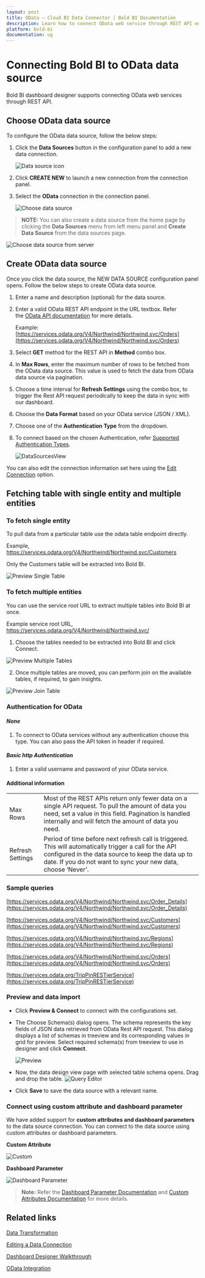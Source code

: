 ```yaml
---
layout: post
title: OData – Cloud BI Data Connector | Bold BI Documentation
description: Learn how to connect OData web service through REST API endpoint with Bold BI Cloud and create data source for dashboard configuration.
platform: bold-bi
documentation: ug
---
```


# Connecting Bold BI to OData data source
Bold BI dashboard designer supports connecting OData web services through REST API. 

## Choose OData data source
To configure the OData data source, follow the below steps:
1. Click the **Data Sources** button in the configuration panel to add a new data connection.

   ![Data source icon](/static/assets/working-with-datasource/data-connectors/images/common/DataSourcesIcon.png)

2. Click **CREATE NEW** to launch a new connection from the connection panel.
3. Select the **OData** connection in the connection panel.

   ![Choose data source](/static/assets/working-with-datasource/data-connectors/images/OData/ChooseDS.png)

> **NOTE:**  You can also create a data source from the home page by clicking the **Data Sources** menu from left menu panel and **Create Data Source** from the data sources page.

   ![Choose data source from server](/static/assets/working-with-datasource/data-connectors/images/OData/ChooseDS_server.png)


## Create OData data source
Once you click the data source, the NEW DATA SOURCE configuration panel opens. Follow the below steps to create OData data source.
1. Enter a name and description (optional) for the data source.
2. Enter a valid OData REST API endpoint in the URL textbox. Refer the [OData API documentation](https://www.odata.org/documentation/) for more details.

    Example: [https://services.odata.org/V4/Northwind/Northwind.svc/Orders](https://services.odata.org/V4/Northwind/Northwind.svc/Orders)

3. Select **GET** method for the REST API in **Method** combo box.
4. In **Max Rows**, enter the maximum number of rows to be fetched from the OData data source. This value is used to fetch the data from OData data source via pagination.
5. Choose a time interval for **Refresh Settings** using the combo box, to trigger the Rest API request periodically to keep the data in sync with our dashboard.  
6. Choose the **Data Format** based on your OData service (JSON / XML). 
7. Choose one of the **Authentication Type** from the dropdown.
8. To connect based on the chosen Authentication, refer [Supported Authentication Types](/working-with-data-sources/data-connectors/odata/#authentication-for-odata).

    ![DataSourcesView](/static/assets/working-with-datasource/data-connectors/images/OData/DataSourcesView.png)

You can also edit the connection information set here using the [Edit Connection](/working-with-data-sources/editing-a-data-connection/) option.

## Fetching table with single entity and multiple entities

### To fetch single entity

To pull data from a particular table use the odata table endpoint directly.

Example, https://services.odata.org/V4/Northwind/Northwind.svc/Customers 

Only the Customers table will be extracted into Bold BI.
 
  ![Preview Single Table ](/static/assets/working-with-datasource/data-connectors/images/OData/SingleTable.png)
  
### To fetch multiple entities

You can use the service root URL to extract multiple tables into Bold BI at once.

Example service root URL, https://services.odata.org/V4/Northwind/Northwind.svc/

1. Choose the tables needed to be extracted into Bold BI and click Connect.

  ![Preview Multiple Tables ](/static/assets/working-with-datasource/data-connectors/images/OData/MultipleTables.png)
  
2. Once multiple tables are moved, you can perform join on the available tables, if required, to gain insights. 

  ![Preview Join Table ](/static/assets/working-with-datasource/data-connectors/images/OData/JoinTable.png)
 
### Authentication for OData 

#### *None*
1. To connect to OData services without any authentication choose this type. You can also pass the API token in header if required.

#### *Basic http Authentication*
1. Enter a valid username and password of your OData service.

#### Additional information
<table width="600">
<tr>
<td>
Max Rows
</td>
<td>
Most of the REST APIs return only fewer data on a single API request. To pull the amount of data you need, set a value in this field.  
Pagination is handled internally and will fetch the amount of data you need.
</td>
</tr>
<tr>
<td>
Refresh Settings
</td>
<td>
Period of time before next refresh call is triggered. This will automatically trigger a call for the API configured in the data source to keep the data up to date. If you do not want to sync your new data, choose ‘Never’.
</td>
</tr>
</table>

### Sample queries

[https://services.odata.org/V4/Northwind/Northwind.svc/Order_Details](https://services.odata.org/V4/Northwind/Northwind.svc/Order_Details)

[https://services.odata.org/V4/Northwind/Northwind.svc/Customers](https://services.odata.org/V4/Northwind/Northwind.svc/Customers)

[https://services.odata.org/V4/Northwind/Northwind.svc/Regions](https://services.odata.org/V4/Northwind/Northwind.svc/Regions)

[https://services.odata.org/V4/Northwind/Northwind.svc/Orders](https://services.odata.org/V4/Northwind/Northwind.svc/Orders)

[https://services.odata.org/TripPinRESTierService](https://services.odata.org/TripPinRESTierService)

### Preview and data import
* Click **Preview & Connect** to connect with the configurations set.
* The Choose Schema(s) dialog opens. The schema represents the key fields of JSON data retrieved from OData Rest API request. This dialog displays a list of schemas in treeview and its corresponding values in grid for preview. Select required schema(s) from treeview to use in designer and click **Connect**.

   ![Preview](/static/assets/working-with-datasource/data-connectors/images/common/Preview.png)

* Now, the data design view page with selected table schema opens. Drag and drop the table.
   ![Query Editor](/static/assets/working-with-datasource/data-connectors/images/common/QueryEditor.png)

* Click **Save** to save the data source with a relevant name.

### Connect using custom attribute and dashboard parameter

We have added support for **custom attributes and dashboard parameters** to the data source connection. You can connect to the data source using custom attributes or dashboard parameters.

**Custom Attribute**

![Custom](/static/assets/working-with-datasource/data-connectors/images/OData/Custom.png)

**Dashboard Parameter**

![Dashboard Parameter](/static/assets/working-with-datasource/data-connectors/images/OData/Dashboardparameter.png)

>**Note:** Refer the [Dashboard Parameter Documentation](https://help.boldbi.com/working-with-data-sources/dashboard-parameter/) and [Custom Attributes Documentation](https://help.boldbi.com/working-with-data-sources/configuring-custom-attribute/) for more details.

## Related links
[Data Transformation](/working-with-data-sources/data-modeling/joining-table/)

[Editing a Data Connection](/working-with-data-sources/editing-a-data-connection/)   

[Dashboard Designer Walkthrough](/getting-started/creating-dashboard/)

[OData Integration](https://www.boldbi.com/integrations/odata?utm_source=syncfusion&utm_medium=documentation&utm_campaign=boldbiodataintegration)